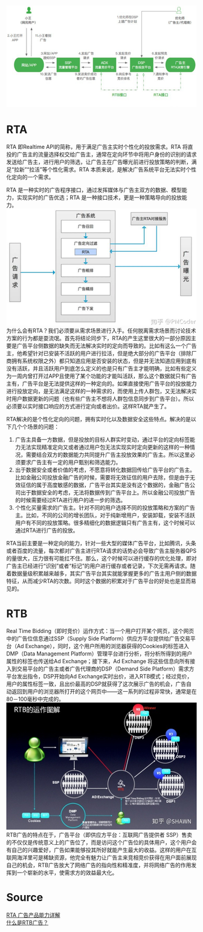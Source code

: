 ![rta与rtb.png](./img/1662626976249-5d786701-aa53-4093-84e5-9dc90cbc09c6.png)
<a name="juMyv"></a>
# RTA
RTA 即Realtime API的简称，用于满足广告主实时个性化的投放需求。RTA 将直投的广告主的流量选择权交给广告主，通常在定向环节中将用户身份的识别的请求发送给广告主，进行用户的筛选，让广告主在广告曝光前进行投放策略的判断，满足“拉新”“拉活”等个性化需求。RTA 本质来说，是解决广告系统平台无法实时个性化定向的一个需求。

RTA 是一种实时的广告程序接口，通过发挥媒体与广告主双方的数据、模型能力，实现实时的广告优选；RTA 是一种接口技术，更是一种策略导向的投放能力。<br />![RTA.png](./img/1644890538781-379824e2-63be-4bf1-a868-71a8b44d79fc.png)<br />为什么会有RTA？我们必须要从需求场景进行入手。任何脱离需求场景而讨论技术方案的行为都是耍流氓。首先将结论同步下，RTA的产生这里很大的一部分原因主要是广告平台侧数据的缺失而无法解决实时的定向而导致的。比如有这么一个广告主，他希望针对已安装不活跃的用户进行拉活，但是绝大部分的广告平台（排除厂商拥有系统权限之外）都只知道应用是否安装的状态，但是并无法知道应用到底有没有活跃，并且活跃用户到底怎么定义的也是只有广告主才能明确，比如有些定义为一周内曾打开过APP且使用了某个功能的才能叫活跃，那么这个数据就只有广告主有，广告平台是无法提供这样的一种定向的。如果直接使用广告平台的投放能力进行投放定向，是无法满足这样的一种需求的，而使用上传人群包，又无法解决实时用户数据更新的问题（也有些广告主不想将人群包信息同步到广告平台）。所以必须要以实时接口响应的方式进行定向或者出价。这样RTA就产生了。

RTA解决的是个性化定向的问题，拥有实时化以及数据安全这些特点。解决的是以下几个个场景的问题：

1.  广告主具备一方数据，但是投放的目标人群实时变动，通过平台的定向标签能力无法实现精准定向又或者通过用户包无法实现实时定向更新的这样的一种情况，需要结合双方的数据能力共同提升广告主投放效果的广告主。所以这里必须要求广告主有一定的用户甄别和筛选能力。
2.  出于数据安全或者价值的考虑，不愿意将转化数据回传给广告平台的广告主。比如金融公司投放金融广告的时候，需要将无效征信的用户去除，但是由于无效征信的属于高度敏感的数据，广告平台其实是没有这个数据的，金融广告公司出于数据安全的考虑，无法将数据传到广告平台上。所以金融公司投放广告的时候需要经过RTA进行用户的进一步的筛选。
3. 个性化买量需求的广告主。针对不同的用户选择不同的投放策略和方案的广告主。比如，不同的公司的增长团队，对于纯新增用户，安装卸载，安装不活跃用户有不同的投放策略。很多精细化的数据逻辑只有广告主有，这个时候可以通过RTA进行广告的投放。

RTA当前主要是一种定向的能力，针对一些大型的媒体广告平台，比如腾讯，头条或者百度的流量，每次都对广告主进行RTA请求的话势必会导致广告主服务器QPS的量很大，压力很有可能扛不住。那么，这个时候可以进行缓存的优化处理，即对广告主已经进行“识别”或者“标记”的用户进行缓存或者记录，下次无需再请求。随着数据量级积累越来越多，其实广告平台其实就能掌握更多的广告主用户侧的数据特征，从而减少RTA的次数。同时这个数据的积累对于广告平台的好处也是显而易见的。
<a name="j3or9"></a>
# RTB
Real Time Bidding（即时竞价）运作方式：当一个用户打开某个网页，这个网页中的广告位信息通过SSP（Supply Side Platform）供应方平台提供给广告交易平台（Ad Exchange），同时，这个用户所用的浏览器获得的Cookies的标签进入DMP（Data Management Platform）管理平台进行分析，将分析所得到的用户属性的标签也传送给Ad Exchange；接下来，Ad Exchange 将这些信息向所有接入到交易平台的广告主或者广告代理商的DSP（Demand Side Platform）需求方平台发出指令，DSP开始向Ad Exchange实时出价，进入RTB模式；经过竞价，用户的属性标签一致，且出价最高的DSP就获得了这次展示广告的机会，广告自动返回到用户的浏览器所打开的这个网页中——这一系列的过程非常快，通常是在80－100毫秒中完成的。<br />![RTB.jpeg](./img/1644891836238-de574994-36b3-42c4-9987-29e97e828378.jpeg)<br />RTB广告的特点在于，广告平台（即供应方平台：互联网广告提供者 SSP）售卖的不仅仅是传统意义上的广告位了，而是访问这个广告位的具体用户，这个用户会有自己的兴趣爱好，广告如果能够投其所好就能产生最大的收益。这样的用户在互联网海洋里可是稀缺资源，他完全有魅力让广告主来竞相竞价获得在用户面前展现自己的机会，RTB广告放大了网络广告的指向性和精准度，并将网络广告的作用发挥到一个崭新的水平，使需求方的效益最大化。
<a name="L4g87"></a>
# Source
[RTA 广告产品能力详解](https://zhuanlan.zhihu.com/p/125464058)<br />[什么是RTB广告？](https://zhuanlan.zhihu.com/p/46829735)
